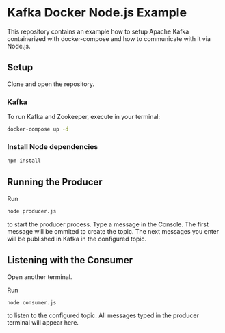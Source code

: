 # Kafka Docker Node.js Example

This repository contains an example how to setup Apache Kafka containerized with docker-compose and how to communicate with it via Node.js.

## Setup

Clone and open the repository.

### Kafka

To run Kafka and Zookeeper, execute in your terminal:

```sh
docker-compose up -d
```

### Install Node dependencies

```sh
npm install
```

## Running the Producer

Run

```sh
node producer.js
```

to start the producer process.
Type a message in the Console. The first message will be ommited to create the topic.
The next messages you enter will be published in Kafka in the configured topic.

## Listening with the Consumer

Open another terminal.

Run
```sh
node consumer.js
```
to listen to the configured topic.
All messages typed in the producer terminal will appear here.
